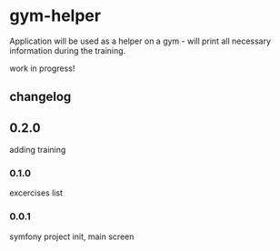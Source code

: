 # gym-helper
Application will be used as a helper on a gym - will print all necessary information
during the training.

work in progress!

## changelog

## 0.2.0
adding training

### 0.1.0
excercises list

### 0.0.1
symfony project init, main screen

